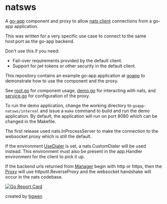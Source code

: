 # natsws

A [go-app](https://go-app.dev/) component and proxy to allow [nats client](https://github.com/nats-io/nats.go)
connections from a go-app application.

This was written for a very specific use case to connect to the same host:port as the go-app backend.

Don't use this if you need:

* Fail-over requirements provided by the default client.
* Support for jwt tokens or other security in the default client.

This repository contains an example go-app application at [goapp](internal/goapp) to demonstrate how to use the
component and the proxy.

See [root.go](internal/goapp/compo/root.go) for component usage,
[demo.go](internal/goapp/compo/demo/demo.go) for interacting with nats,
and [service.go](internal/goapp/service/service.go#L176)
for configuration of the proxy.

To run the demo application, change the working directory to `goapp-natsws/internal` and issue a `make` command to
build and run the demo application. By default, the application will run on port 8080 which can be changed in the Makefile.

The first release used nats.InProcessServer to make the connection to the websocket proxy which is still the default. 

If the environment [UseDialer](connection.go#L27) is set, a nats.CustomDialer will be used instead.  This environment
must also be present in the app.Handler environment for the client to pick it up.

If the backend urls returned from [Manager](manager.go#L14) begin with http or https, then the [Proxy](proxy.go%L69) 
will use httputil.ReverseProxy and the websocket handshake will occur in the nats codebase.

[![Go Report Card](https://goreportcard.com/badge/github.com/mlctrez/goapp-natsws)](https://goreportcard.com/report/github.com/mlctrez/goapp-natsws)

created by [tigwen](https://github.com/mlctrez/tigwen)
